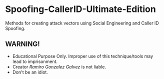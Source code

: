 # Spoofing-CallerID-Ultimate-Edition
Methods for creating attack vectors using Social Engineering and Caller ID Spoofing. 
## WARNING!
- Educational Purpose Only. Improper use of this technique/tools may lead to imprisonment. 
- Creator *Ramiro Gonzalez Galvez* is not liable. 
- Don't be an idiot. 
